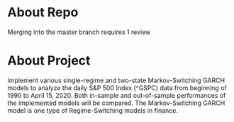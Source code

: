# About Repo
Merging into the master branch requires 1 review

# About Project
Implement various single-regime and two-state Markov-Switching GARCH models to analyze the daily S&amp;P 500 Index (^GSPC) data from beginning of 1990 to April 15, 2020. Both in-sample and out-of-sample performances of the implemented models will be compared. The Markov-Switching GARCH model is one type of Regime-Switching models in finance. 
